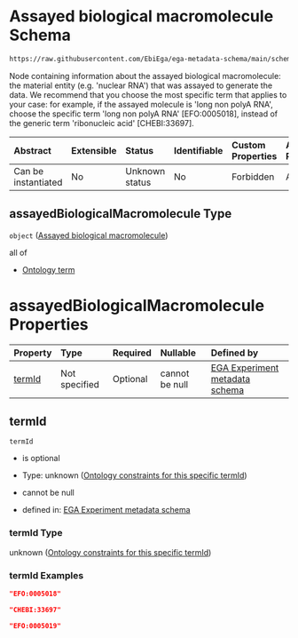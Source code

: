 # Assayed biological macromolecule Schema

```txt
https://raw.githubusercontent.com/EbiEga/ega-metadata-schema/main/schemas/EGA.experiment.json#/properties/assayedBiologicalMacromolecule
```

Node containing information about the assayed biological macromolecule: the material entity (e.g. 'nuclear RNA') that was assayed to generate the data. We recommend that you choose the most specific term that applies to your case: for example, if the assayed molecule is 'long non polyA RNA', choose the specific term 'long non polyA RNA' \[EFO:0005018], instead of the generic term 'ribonucleic acid' \[CHEBI:33697].

| Abstract            | Extensible | Status         | Identifiable | Custom Properties | Additional Properties | Access Restrictions | Defined In                                                                           |
| :------------------ | :--------- | :------------- | :----------- | :---------------- | :-------------------- | :------------------ | :----------------------------------------------------------------------------------- |
| Can be instantiated | No         | Unknown status | No           | Forbidden         | Allowed               | none                | [EGA.experiment.json\*](../../../schemas/EGA.experiment.json "open original schema") |

## assayedBiologicalMacromolecule Type

`object` ([Assayed biological macromolecule](ega-1-properties-assayed-biological-macromolecule.md))

all of

* [Ontology term](ega-4-defs-ontology-term.md "check type definition")

# assayedBiologicalMacromolecule Properties

| Property          | Type          | Required | Nullable       | Defined by                                                                                                                                                                                                                                                                                                   |
| :---------------- | :------------ | :------- | :------------- | :----------------------------------------------------------------------------------------------------------------------------------------------------------------------------------------------------------------------------------------------------------------------------------------------------------- |
| [termId](#termid) | Not specified | Optional | cannot be null | [EGA Experiment metadata schema](ega-1-properties-assayed-biological-macromolecule-properties-ontology-constraints-for-this-specific-termid.md "https://raw.githubusercontent.com/EbiEga/ega-metadata-schema/main/schemas/EGA.experiment.json#/properties/assayedBiologicalMacromolecule/properties/termId") |

## termId



`termId`

* is optional

* Type: unknown ([Ontology constraints for this specific termId](ega-1-properties-assayed-biological-macromolecule-properties-ontology-constraints-for-this-specific-termid.md))

* cannot be null

* defined in: [EGA Experiment metadata schema](ega-1-properties-assayed-biological-macromolecule-properties-ontology-constraints-for-this-specific-termid.md "https://raw.githubusercontent.com/EbiEga/ega-metadata-schema/main/schemas/EGA.experiment.json#/properties/assayedBiologicalMacromolecule/properties/termId")

### termId Type

unknown ([Ontology constraints for this specific termId](ega-1-properties-assayed-biological-macromolecule-properties-ontology-constraints-for-this-specific-termid.md))

### termId Examples

```json
"EFO:0005018"
```

```json
"CHEBI:33697"
```

```json
"EFO:0005019"
```
